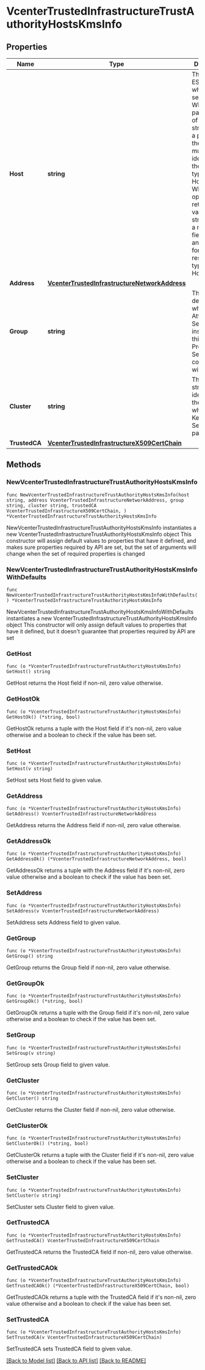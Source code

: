 # VcenterTrustedInfrastructureTrustAuthorityHostsKmsInfo

## Properties

Name | Type | Description | Notes
------------ | ------------- | ------------- | -------------
**Host** | **string** | The trusted ESX on which the service runs. When clients pass a value of this structure as a parameter, the field must be an identifier for the resource type: HostSystem. When operations return a value of this structure as a result, the field will be an identifier for the resource type: HostSystem. | 
**Address** | [**VcenterTrustedInfrastructureNetworkAddress**](VcenterTrustedInfrastructureNetworkAddress.md) |  | 
**Group** | **string** | The group ID determines which Attestation Service instances this Key Provider Service can communicate with. | 
**Cluster** | **string** | The opaque string identifier of the cluster in which the Key Provider Service is part of. | 
**TrustedCA** | [**VcenterTrustedInfrastructureX509CertChain**](VcenterTrustedInfrastructureX509CertChain.md) |  | 

## Methods

### NewVcenterTrustedInfrastructureTrustAuthorityHostsKmsInfo

`func NewVcenterTrustedInfrastructureTrustAuthorityHostsKmsInfo(host string, address VcenterTrustedInfrastructureNetworkAddress, group string, cluster string, trustedCA VcenterTrustedInfrastructureX509CertChain, ) *VcenterTrustedInfrastructureTrustAuthorityHostsKmsInfo`

NewVcenterTrustedInfrastructureTrustAuthorityHostsKmsInfo instantiates a new VcenterTrustedInfrastructureTrustAuthorityHostsKmsInfo object
This constructor will assign default values to properties that have it defined,
and makes sure properties required by API are set, but the set of arguments
will change when the set of required properties is changed

### NewVcenterTrustedInfrastructureTrustAuthorityHostsKmsInfoWithDefaults

`func NewVcenterTrustedInfrastructureTrustAuthorityHostsKmsInfoWithDefaults() *VcenterTrustedInfrastructureTrustAuthorityHostsKmsInfo`

NewVcenterTrustedInfrastructureTrustAuthorityHostsKmsInfoWithDefaults instantiates a new VcenterTrustedInfrastructureTrustAuthorityHostsKmsInfo object
This constructor will only assign default values to properties that have it defined,
but it doesn't guarantee that properties required by API are set

### GetHost

`func (o *VcenterTrustedInfrastructureTrustAuthorityHostsKmsInfo) GetHost() string`

GetHost returns the Host field if non-nil, zero value otherwise.

### GetHostOk

`func (o *VcenterTrustedInfrastructureTrustAuthorityHostsKmsInfo) GetHostOk() (*string, bool)`

GetHostOk returns a tuple with the Host field if it's non-nil, zero value otherwise
and a boolean to check if the value has been set.

### SetHost

`func (o *VcenterTrustedInfrastructureTrustAuthorityHostsKmsInfo) SetHost(v string)`

SetHost sets Host field to given value.


### GetAddress

`func (o *VcenterTrustedInfrastructureTrustAuthorityHostsKmsInfo) GetAddress() VcenterTrustedInfrastructureNetworkAddress`

GetAddress returns the Address field if non-nil, zero value otherwise.

### GetAddressOk

`func (o *VcenterTrustedInfrastructureTrustAuthorityHostsKmsInfo) GetAddressOk() (*VcenterTrustedInfrastructureNetworkAddress, bool)`

GetAddressOk returns a tuple with the Address field if it's non-nil, zero value otherwise
and a boolean to check if the value has been set.

### SetAddress

`func (o *VcenterTrustedInfrastructureTrustAuthorityHostsKmsInfo) SetAddress(v VcenterTrustedInfrastructureNetworkAddress)`

SetAddress sets Address field to given value.


### GetGroup

`func (o *VcenterTrustedInfrastructureTrustAuthorityHostsKmsInfo) GetGroup() string`

GetGroup returns the Group field if non-nil, zero value otherwise.

### GetGroupOk

`func (o *VcenterTrustedInfrastructureTrustAuthorityHostsKmsInfo) GetGroupOk() (*string, bool)`

GetGroupOk returns a tuple with the Group field if it's non-nil, zero value otherwise
and a boolean to check if the value has been set.

### SetGroup

`func (o *VcenterTrustedInfrastructureTrustAuthorityHostsKmsInfo) SetGroup(v string)`

SetGroup sets Group field to given value.


### GetCluster

`func (o *VcenterTrustedInfrastructureTrustAuthorityHostsKmsInfo) GetCluster() string`

GetCluster returns the Cluster field if non-nil, zero value otherwise.

### GetClusterOk

`func (o *VcenterTrustedInfrastructureTrustAuthorityHostsKmsInfo) GetClusterOk() (*string, bool)`

GetClusterOk returns a tuple with the Cluster field if it's non-nil, zero value otherwise
and a boolean to check if the value has been set.

### SetCluster

`func (o *VcenterTrustedInfrastructureTrustAuthorityHostsKmsInfo) SetCluster(v string)`

SetCluster sets Cluster field to given value.


### GetTrustedCA

`func (o *VcenterTrustedInfrastructureTrustAuthorityHostsKmsInfo) GetTrustedCA() VcenterTrustedInfrastructureX509CertChain`

GetTrustedCA returns the TrustedCA field if non-nil, zero value otherwise.

### GetTrustedCAOk

`func (o *VcenterTrustedInfrastructureTrustAuthorityHostsKmsInfo) GetTrustedCAOk() (*VcenterTrustedInfrastructureX509CertChain, bool)`

GetTrustedCAOk returns a tuple with the TrustedCA field if it's non-nil, zero value otherwise
and a boolean to check if the value has been set.

### SetTrustedCA

`func (o *VcenterTrustedInfrastructureTrustAuthorityHostsKmsInfo) SetTrustedCA(v VcenterTrustedInfrastructureX509CertChain)`

SetTrustedCA sets TrustedCA field to given value.



[[Back to Model list]](../README.md#documentation-for-models) [[Back to API list]](../README.md#documentation-for-api-endpoints) [[Back to README]](../README.md)


